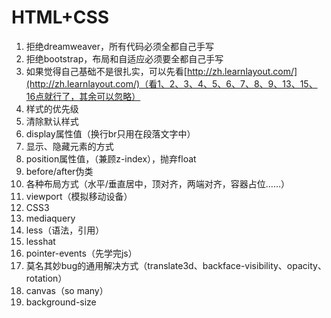 # HTML+CSS

1. 拒绝dreamweaver，所有代码必须全都自己手写
2. 拒绝bootstrap，布局和自适应必须要全都自己手写
3. 如果觉得自己基础不是很扎实，可以先看[http://zh.learnlayout.com/](http://zh.learnlayout.com/)（看1、2、3、4、5、6、7、8、9、13、15、16点就行了，其余可以忽略）
4. 样式的优先级
5. 清除默认样式
6. display属性值（换行br只用在段落文字中）
7. 显示、隐藏元素的方式
8. position属性值，（兼顾z-index），抛弃float
9. before/after伪类
10. 各种布局方式（水平/垂直居中，顶对齐，两端对齐，容器占位……）
11. viewport（模拟移动设备）
12. CSS3
13. mediaquery
14. less（语法，引用）
15. lesshat
16. pointer-events（先学完js）
17. 莫名其妙bug的通用解决方式（translate3d、backface-visibility、opacity、rotation）
18. canvas（so many）
19. background-size
